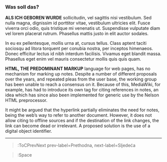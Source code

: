 

### Was soll das?

<div class="intro"><p><b>ALS ICH GEBOREN WURDE</b> sollicitudin, vel sagittis nisi vestibulum. Sed nulla magna, dignissim id porttitor vitae, vestibulum ultricies elit. Fusce viverra orci odio, quis tristique mi venenatis ut. Suspendisse vulputate diam vel lorem placerat rutrum. Phasellus mattis justo in elit auctor sodales.</p> <p>In eu ex pellentesque, mollis urna at, cursus tellus. Class aptent taciti sociosqu ad litora torquent per conubia nostra, per inceptos himenaeos. Donec efficitur lectus id nibh interdum facilisis. Vivamus eget blandit massa. Phasellus eget enim vel mauris consectetur mollis quis quis quam.</p><p><strong>HTML, THE PREDOMINANT MARKUP</strong> language for web pages, has no mechanism for marking up notes. Despite a number of different proposals over the years, and repeated pleas from the user base, the working group has been unable to reach a consensus on it. Because of this, MediaWiki, for example, has had to introduce its own tag for citing references in notes, an idea which has since also been implemented for generic use by the Nelson HTML preprocessor.</p><p>It might be argued that the hyperlink partially eliminates the need for notes, being the web&#8217;s way to refer to another document. However, it does not allow citing to offline sources and if the destination of the link changes, the link can become dead or irrelevant. A proposed solution is the use of a digital object identifier.</p></div>

****

> :ToCPrevNext prev-label=Prethodna, next-label=Sljedeća


> :Space
